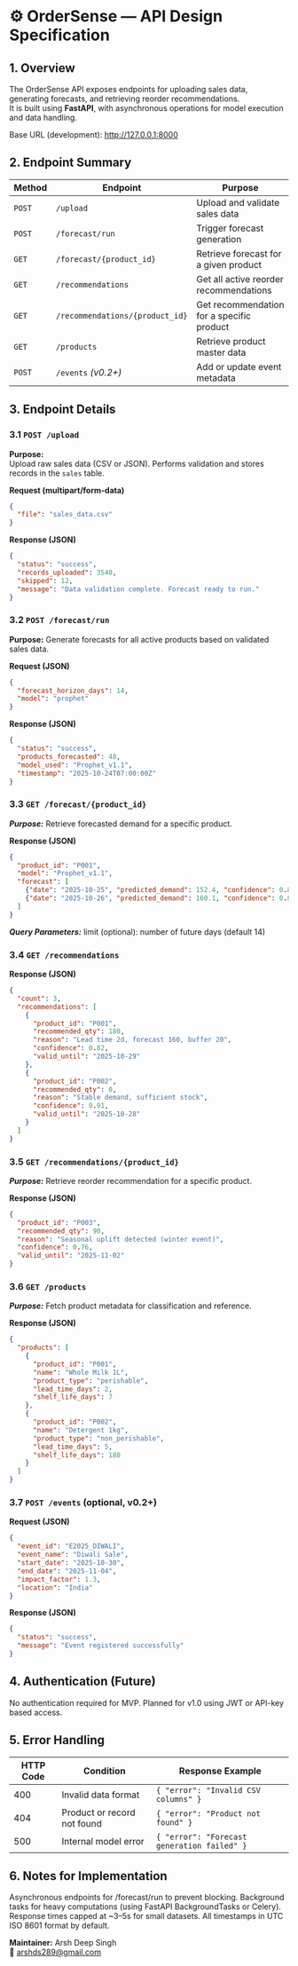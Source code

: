 # ⚙️ OrderSense — API Design Specification

## 1. Overview

The OrderSense API exposes endpoints for uploading sales data, generating forecasts, and retrieving reorder recommendations.  
It is built using **FastAPI**, with asynchronous operations for model execution and data handling.

Base URL (development): http://127.0.0.1:8000



## 2. Endpoint Summary

| Method | Endpoint | Purpose |
|---------|-----------|----------|
| `POST` | `/upload` | Upload and validate sales data |
| `POST` | `/forecast/run` | Trigger forecast generation |
| `GET` | `/forecast/{product_id}` | Retrieve forecast for a given product |
| `GET` | `/recommendations` | Get all active reorder recommendations |
| `GET` | `/recommendations/{product_id}` | Get recommendation for a specific product |
| `GET` | `/products` | Retrieve product master data |
| `POST` | `/events` *(v0.2+)* | Add or update event metadata |



## 3. Endpoint Details

### 3.1 `POST /upload`

**Purpose:**  
Upload raw sales data (CSV or JSON). Performs validation and stores records in the `sales` table.

**Request (multipart/form-data)**  
```json
{
  "file": "sales_data.csv"
}
```

**Response (JSON)**
```json
{
  "status": "success",
  "records_uploaded": 3540,
  "skipped": 12,
  "message": "Data validation complete. Forecast ready to run."
}
```

### 3.2 `POST /forecast/run`

**Purpose:**
Generate forecasts for all active products based on validated sales data.

**Request (JSON)**
```json
{
  "forecast_horizon_days": 14,
  "model": "prophet"
}
```

**Response (JSON)**
```json
{
  "status": "success",
  "products_forecasted": 48,
  "model_used": "Prophet_v1.1",
  "timestamp": "2025-10-24T07:00:00Z"
}
```

### 3.3 `GET /forecast/{product_id}`

***Purpose:***
Retrieve forecasted demand for a specific product.

**Response (JSON)**
```json
{
  "product_id": "P001",
  "model": "Prophet_v1.1",
  "forecast": [
    {"date": "2025-10-25", "predicted_demand": 152.4, "confidence": 0.87},
    {"date": "2025-10-26", "predicted_demand": 160.1, "confidence": 0.85}
  ]
}
```

***Query Parameters:***
limit (optional): number of future days (default 14)

### 3.4 `GET /recommendations`

**Response (JSON)**
```json
{
  "count": 3,
  "recommendations": [
    {
      "product_id": "P001",
      "recommended_qty": 180,
      "reason": "Lead time 2d, forecast 160, buffer 20",
      "confidence": 0.82,
      "valid_until": "2025-10-29"
    },
    {
      "product_id": "P002",
      "recommended_qty": 0,
      "reason": "Stable demand, sufficient stock",
      "confidence": 0.91,
      "valid_until": "2025-10-28"
    }
  ]
}
```

### 3.5 `GET /recommendations/{product_id}`

***Purpose:***
Retrieve reorder recommendation for a specific product.

**Response (JSON)**
```json
{
  "product_id": "P003",
  "recommended_qty": 90,
  "reason": "Seasonal uplift detected (winter event)",
  "confidence": 0.76,
  "valid_until": "2025-11-02"
}
```

### 3.6 `GET /products`

***Purpose:***
Fetch product metadata for classification and reference.

**Response (JSON)**
```json
{
  "products": [
    {
      "product_id": "P001",
      "name": "Whole Milk 1L",
      "product_type": "perishable",
      "lead_time_days": 2,
      "shelf_life_days": 7
    },
    {
      "product_id": "P002",
      "name": "Detergent 1kg",
      "product_type": "non_perishable",
      "lead_time_days": 5,
      "shelf_life_days": 180
    }
  ]
}
```

### 3.7 `POST /events` (optional, v0.2+)

**Request (JSON)**
```json
{
  "event_id": "E2025_DIWALI",
  "event_name": "Diwali Sale",
  "start_date": "2025-10-30",
  "end_date": "2025-11-04",
  "impact_factor": 1.3,
  "location": "India"
}
```

**Response (JSON)**
```json
{
  "status": "success",
  "message": "Event registered successfully"
}
```



## 4. Authentication (Future)

No authentication required for MVP.
Planned for v1.0 using JWT or API-key based access.

## 5. Error Handling


| HTTP Code | Condition                   | Response Example                            |
| --------- | --------------------------- | ------------------------------------------- |
| 400       | Invalid data format         | `{ "error": "Invalid CSV columns" }`        |
| 404       | Product or record not found | `{ "error": "Product not found" }`          |
| 500       | Internal model error        | `{ "error": "Forecast generation failed" }` |


##  6. Notes for Implementation

Asynchronous endpoints for /forecast/run to prevent blocking.
Background tasks for heavy computations (using FastAPI BackgroundTasks or Celery).
Response times capped at ~3–5s for small datasets.
All timestamps in UTC ISO 8601 format by default.

**Maintainer:** Arsh Deep Singh  
📧 arshds289@gmail.com  